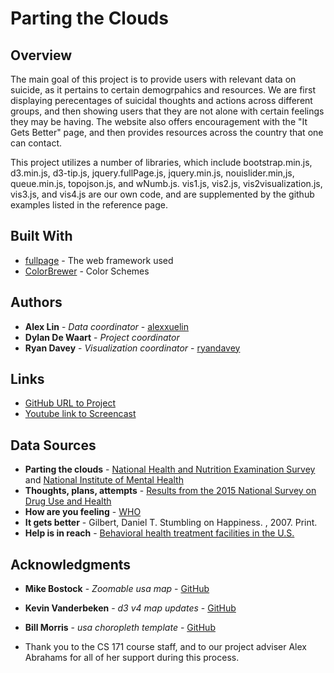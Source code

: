 # Parting the Clouds

## Overview
The main goal of this project is to provide users with relevant data on suicide, as it pertains to certain demogrpahics
and resources. We are first displaying perecentages of suicidal thoughts and actions across different groups, and then
showing users that they are not alone with certain feelings they may be having. The website also offers encouragement
with the "It Gets Better" page, and then provides resources across the country that one can contact.

This project utilizes a number of libraries, which include bootstrap.min.js, d3.min.js, d3-tip.js, jquery.fullPage.js,
jquery.min.js, nouislider.min,js, queue.min.js, topojson.js, and wNumb.js. vis1.js, vis2.js, vis2visualization.js,
vis3.js, and vis4.js are our own code, and are supplemented by the github examples listed in the reference page.

## Built With

* [fullpage](https://alvarotrigo.com/fullPage/) - The web framework used
* [ColorBrewer](https://maven.apache.org/) - Color Schemes

## Authors

* **Alex Lin** - *Data coordinator* - [alexxuelin](https://github.com/alexxuelin)
* **Dylan De Waart** - *Project coordinator*
* **Ryan Davey** - *Visualization coordinator* - [ryandavey](https://github.com/ryandavey)

## Links

* [GitHub URL to Project](https://alexxuelin.github.io/partingtheclouds/)
* [Youtube link to Screencast]()

## Data Sources
* **Parting the clouds** - [National Health and Nutrition Examination Survey](https://wwwn.cdc.gov/Nchs/Nhanes/2013-2014/DPQ_H.htm) and [National Institute of Mental Health](https://www.nimh.nih.gov/health/statistics/prevalence/any-anxiety-disorder-among-adults.shtml)
* **Thoughts, plans, attempts** - [Results from the 2015 National Survey on Drug Use and Health](https://www.samhsa.gov/data/sites/default/files/NSDUH-DR-FFR3-2015/NSDUH-DR-FFR3-2015.htm)
* **How are you feeling** - [WHO](http://www.who.int/mental_health/prevention/suicide/suicideprevent/en/)
* **It gets better** - Gilbert, Daniel T. Stumbling on Happiness. , 2007. Print.
* **Help is in reach** - [Behavioral health treatment facilities in the U.S.](https://findtreatment.samhsa.gov/locator)

## Acknowledgments

* **Mike Bostock** - *Zoomable usa map* - [GitHub](https://bl.ocks.org/mbostock/2206590 )
* **Kevin Vanderbeken** - *d3 v4 map updates* - [GitHub](https://bl.ocks.org/iamkevinv/0a24e9126cd2fa6b283c6f2d774b69a2)
* **Bill Morris** - *usa choropleth template* - [GitHub](https://bl.ocks.org/wboykinm/dbbe50d1023f90d4e241712395c27fb3)

* Thank you to the CS 171 course staff, and to our project adviser Alex Abrahams for all of her support during this
process.








